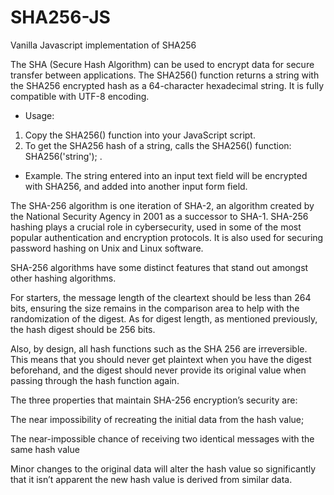 # SHA256-JS
Vanilla Javascript implementation of SHA256

The SHA (Secure Hash Algorithm) can be used to encrypt data for secure transfer between applications.
The SHA256() function returns a string with the SHA256 encrypted hash as a 64-character hexadecimal string.
It is fully compatible with UTF-8 encoding.

- Usage:
1. Copy the SHA256() function into your JavaScript script.
2. To get the SHA256 hash of a string, calls the SHA256() function:   SHA256('string'); .

- Example. The string entered into an input text field will be encrypted with SHA256, and added into another input form field.

The SHA-256 algorithm is one iteration of SHA-2, an algorithm created by the National Security Agency in 2001 as a successor to SHA-1. SHA-256 hashing plays a crucial role in cybersecurity, used in some of the most popular authentication and encryption protocols. It is also used for securing password hashing on Unix and Linux software. 

SHA-256 algorithms have some distinct features that stand out amongst other hashing algorithms. 

For starters, the message length of the cleartext should be less than 264 bits, ensuring the size remains in the comparison area to help with the randomization of the digest. As for digest length, as mentioned previously, the hash digest should be 256 bits. 

Also, by design, all hash functions such as the SHA 256 are irreversible. This means that you should never get plaintext when you have the digest beforehand, and the digest should never provide its original value when passing through the hash function again.

The three properties that maintain SHA-256 encryption’s security are: 

The near impossibility of recreating the initial data from the hash value; 

The near-impossible chance of receiving two identical messages with the same hash value

Minor changes to the original data will alter the hash value so significantly that it isn’t apparent the new hash value is derived from similar data.
